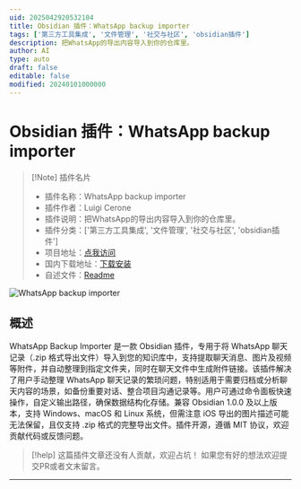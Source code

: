 ```yaml
---
uid: 2025042920532104
title: Obsidian 插件：WhatsApp backup importer
tags: ['第三方工具集成', '文件管理', '社交与社区', 'obsidian插件']
description: 把WhatsApp的导出内容导入到你的仓库里。
author: AI
type: auto
draft: false
editable: false
modified: 20240101000000
---
```


# Obsidian 插件：WhatsApp backup importer

> [!Note] 插件名片
> - 插件名称：WhatsApp backup importer
> - 插件作者：Luigi Cerone
> - 插件说明：把WhatsApp的导出内容导入到你的仓库里。
> - 插件分类：['第三方工具集成', '文件管理', '社交与社区', 'obsidian插件']
> - 项目地址：[点我访问](https://github.com/LuigiCerone/obsidian-whatsapp-backup-importer)
> - 国内下载地址：[下载安装](https://pkmer.cn/products/plugin/pluginMarket/?whatsapp-backup)
> - 自述文件：[Readme](https://ghproxy.net/https://raw.githubusercontent.com/LuigiCerone/obsidian-whatsapp-backup-importer/master/README.md)

![WhatsApp backup importer](https://cdn.pkmer.cn/covers/whatsapp-backup_2_0.png!pkmer)

## 概述

WhatsApp Backup Importer 是一款 Obsidian 插件，专用于将 WhatsApp 聊天记录（.zip 格式导出文件）导入到您的知识库中，支持提取聊天消息、图片及视频等附件，并自动整理到指定文件夹，同时在聊天文件中生成附件链接。该插件解决了用户手动整理 WhatsApp 聊天记录的繁琐问题，特别适用于需要归档或分析聊天内容的场景，如备份重要对话、整合项目沟通记录等。用户可通过命令面板快速操作，自定义输出路径，确保数据结构化存储。兼容 Obsidian 1.0.0 及以上版本，支持 Windows、macOS 和 Linux 系统，但需注意 iOS 导出的图片描述可能无法保留，且仅支持 .zip 格式的完整导出文件。插件开源，遵循 MIT 协议，欢迎贡献代码或反馈问题。


> [!help] 
> 这篇插件文章还没有人贡献，欢迎占坑！
> 如果您有好的想法欢迎提交PR或者文末留言。
> 

---



